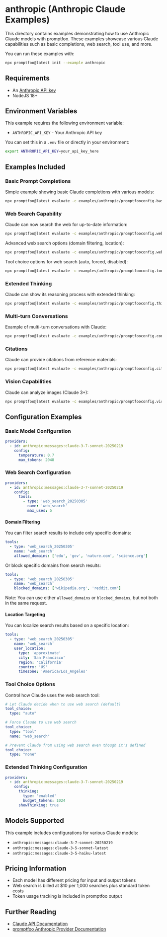 # anthropic (Anthropic Claude Examples)

This directory contains examples demonstrating how to use Anthropic Claude models with promptfoo. These examples showcase various Claude capabilities such as basic completions, web search, tool use, and more.

You can run these examples with:

```bash
npx promptfoo@latest init --example anthropic
```

## Requirements

- An [Anthropic API key](https://console.anthropic.com/settings/keys)
- NodeJS 18+

## Environment Variables

This example requires the following environment variable:

- `ANTHROPIC_API_KEY` - Your Anthropic API key

You can set this in a `.env` file or directly in your environment:

```bash
export ANTHROPIC_API_KEY=your_api_key_here
```

## Examples Included

### Basic Prompt Completions

Simple example showing basic Claude completions with various models:

```bash
npx promptfoo@latest evaluate -c examples/anthropic/promptfooconfig.basic.yaml
```

### Web Search Capability

Claude can now search the web for up-to-date information:

```bash
npx promptfoo@latest evaluate -c examples/anthropic/promptfooconfig.web-search.yaml
```

Advanced web search options (domain filtering, location):

```bash
npx promptfoo@latest evaluate -c examples/anthropic/promptfooconfig.web-search-advanced.yaml
```

Tool choice options for web search (auto, forced, disabled):

```bash
npx promptfoo@latest evaluate -c examples/anthropic/promptfooconfig.tool-choice.yaml
```

### Extended Thinking

Claude can show its reasoning process with extended thinking:

```bash
npx promptfoo@latest evaluate -c examples/anthropic/promptfooconfig.thinking.yaml
```

### Multi-turn Conversations

Example of multi-turn conversations with Claude:

```bash
npx promptfoo@latest evaluate -c examples/anthropic/promptfooconfig.conversation.yaml
```

### Citations

Claude can provide citations from reference materials:

```bash
npx promptfoo@latest evaluate -c examples/anthropic/promptfooconfig.citations.yaml
```

### Vision Capabilities

Claude can analyze images (Claude 3+):

```bash
npx promptfoo@latest evaluate -c examples/anthropic/promptfooconfig.vision.yaml
```

## Configuration Examples

### Basic Model Configuration

```yaml
providers:
  - id: anthropic:messages:claude-3-7-sonnet-20250219
    config:
      temperature: 0.7
      max_tokens: 2048
```

### Web Search Configuration

```yaml
providers:
  - id: anthropic:messages:claude-3-7-sonnet-20250219
    config:
      tools:
        - type: 'web_search_20250305'
          name: 'web_search'
          max_uses: 5
```

#### Domain Filtering

You can filter search results to include only specific domains:

```yaml
tools:
  - type: 'web_search_20250305'
    name: 'web_search'
    allowed_domains: ['edu', 'gov', 'nature.com', 'science.org']
```

Or block specific domains from search results:

```yaml
tools:
  - type: 'web_search_20250305'
    name: 'web_search'
    blocked_domains: ['wikipedia.org', 'reddit.com']
```

Note: You can use either `allowed_domains` or `blocked_domains`, but not both in the same request.

#### Location Targeting

You can localize search results based on a specific location:

```yaml
tools:
  - type: 'web_search_20250305'
    name: 'web_search'
    user_location:
      type: 'approximate'
      city: 'San Francisco'
      region: 'California'
      country: 'US'
      timezone: 'America/Los_Angeles'
```

### Tool Choice Options

Control how Claude uses the web search tool:

```yaml
# Let Claude decide when to use web search (default)
tool_choice:
  type: "auto"

# Force Claude to use web search
tool_choice:
  type: "tool"
  name: "web_search"

# Prevent Claude from using web search even though it's defined
tool_choice:
  type: "none"
```

### Extended Thinking Configuration

```yaml
providers:
  - id: anthropic:messages:claude-3-7-sonnet-20250219
    config:
      thinking:
        type: 'enabled'
        budget_tokens: 1024
      showThinking: true
```

## Models Supported

This example includes configurations for various Claude models:

- `anthropic:messages:claude-3-7-sonnet-20250219`
- `anthropic:messages:claude-3-5-sonnet-latest`
- `anthropic:messages:claude-3-5-haiku-latest`

## Pricing Information

- Each model has different pricing for input and output tokens
- Web search is billed at $10 per 1,000 searches plus standard token costs
- Token usage tracking is included in promptfoo output

## Further Reading

- [Claude API Documentation](https://docs.anthropic.com/claude/reference/getting-started-with-the-api)
- [promptfoo Anthropic Provider Documentation](https://promptfoo.dev/docs/providers/anthropic/)
